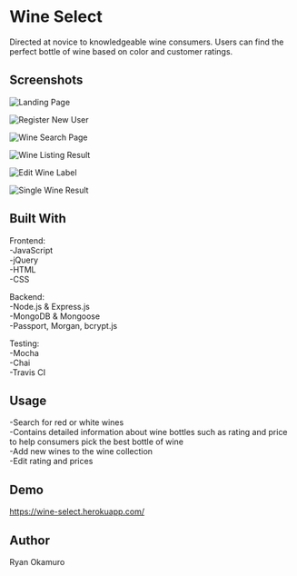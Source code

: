 
Wine Select
=============
Directed at novice to knowledgeable wine consumers.  Users can find the perfect bottle of wine based on color and customer ratings.


Screenshots
-----------

![Landing Page](https://raw.githubusercontent.com/RyanOkamuro/wine_select/feature/mockdata-test/images/Wine_Select_Landing_Page.JPG)

![Register New User](https://raw.githubusercontent.com/RyanOkamuro/wine_select/feature/mockdata-test/images/Wine_Select_New_User.JPG)

![Wine Search Page](https://raw.githubusercontent.com/RyanOkamuro/wine_select/feature/mockdata-test/images/Wine_Select_Search_Page.JPG)

![Wine Listing Result](https://raw.githubusercontent.com/RyanOkamuro/wine_select/feature/mockdata-test/images/Wine_Select_Wine_Listing.JPG)

![Edit Wine Label](https://raw.githubusercontent.com/RyanOkamuro/wine_select/feature/mockdata-test/images/Wine_Select_Edit.JPG)

![Single Wine Result](https://raw.githubusercontent.com/RyanOkamuro/wine_select/feature/mockdata-test/images/Wine_Select_Single_Wine_Result.JPG)


Built With
----------
Frontend: <br />
-JavaScript <br />
-jQuery <br />
-HTML <br />
-CSS

Backend: <br />
-Node.js & Express.js <br />
-MongoDB & Mongoose <br />
-Passport, Morgan, bcrypt.js

Testing: <br />
-Mocha <br />
-Chai <br />
-Travis CI

Usage
--------
-Search for red or white wines <br />
-Contains detailed information about wine bottles such as rating and price to help consumers pick the best bottle of wine <br />
-Add new wines to the wine collection <br />
-Edit rating and prices 


Demo
--------
https://wine-select.herokuapp.com/


Author
--------
Ryan Okamuro
